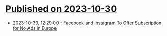 # [Published on 2023-10-30](index.md)

* [2023-10-30, 12:29:00](https://tech.slashdot.org/story/23/10/30/1229247/facebook-and-instagram-to-offer-subscription-for-no-ads-in-europe?utm_source=rss1.0mainlinkanon&utm_medium=feed) - [Facebook and Instagram To Offer Subscription for No Ads in Europe](https://tech.slashdot.org/story/23/10/30/1229247/facebook-and-instagram-to-offer-subscription-for-no-ads-in-europe?utm_source=rss1.0mainlinkanon&utm_medium=feed)
